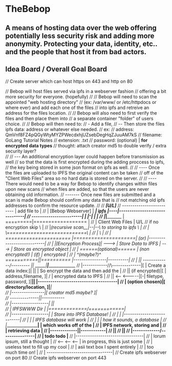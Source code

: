# TheBebop
A means of hosting data over the web offering potentially less security risk and adding more anonymity. Protecting your data, identity, etc.. and the people that host it from bad actors.
------------------------------------
Idea Board / Overall Goal Board
------------------------------------
// Create server which can host https on 443 and http on 80

// Bebop will host files served via ipfs in a webserver fashion
// offering a bit more security for everyone. (hopefully)
// 
// Bebop will need to scan the appointed "web hosting directory"
// (ex: /var/www/ or /etc/httpdocs or where ever) and add each one of the files
// into ipfs and retreive an address for the files location.
// 
// Bebop will also need to first verify the files and then place them into 
// a separate container "folder" of users choice.
//
// Bebop will then need to:
// - Add a file, 
// -- Then store the files ipfs data: address or whatever else needed.
//    ex: 
//       address: QmVnf8FZ4pQGyWtyMYZPWecdxhjUZsebDegHqZJuuAM7kS
//       filename: GoLang Tutorial Notes
//       extension: .txt
//       password: (optional) | **for encrypted data types**
//       thought: attach creator md5 to double verify / extra security layer?  
// 
// --- An additional encryption layer could happen before transmission as well
//     so that the data is first encrypted during the adding proccess to ipfs,  
//     the key being stored in some json format on ipfs as well.
//
// ---- Once the files are uploaded to IPFS the original content can be taken
//      off of the "Client Web Files" area so no hard data is stored on the server.
//
// ---- There would need to be a way for Bebop to identify changes within files upon new scans
//      when files are added, so that the users are never obtaining old information.
// ------- Once new files are submitted and a scan is made Bebop should confirm any data that is 
//         not matching old ipfs addresses to confirm the resource update.
//
//                                             _____[U/L]_____
//     -------------------------               | add file to |
//     |   [Bebop Webserver]   |          _____|    ipfs     |----|-------------------------------|
//     ------------------------|         |     |_____^_______|    |                               |
//                             |_________|_________  |   =========|==================             |
//                             | Client Web Files | U/L //  if no encryption skip   \\            |
//                             |_(recursive scan__|--|--\\    to storing to ipfs     \\           |
//                                                   |   \\===========================\\          |
//                                                   |                                 \\         |
//                                                   |   ======================        |=====================| (or) |---------------------------|
//                                                   |   |[Encryption Process]|  --->  | Store Data to IPFS  | ---> | Store as encrypted object |
//                                                   |   ======(optional)======        |   (non encrypted!)  | (if) | encrypted                 |
//                                                   |         ^(maybe?)^              ===========||==========      |----------------|----------|
//                                                   |             ||                -------------\/---------              ||   _____|__________|______________________
//                                                   |------------//\\--------------|[ | Create a data index:]|            ||  | So encrypt the data and then add the |
//                                                                 || (if encrypted)|[ |  address,filename,  ]|            \/  |        encrypted data to IPFS        |
//                                                                 ||     <-- <-----|[-| filetype, password, ]|____________||  |--------------------------------------|
//                                                                 | (option chosen)|[   directory/location, ]|_____________|  
//                                                                 |----------------|[   creator md5 maybe?  ]|                
//                                                                                  --------------||-----------                
//                                   |------------------|                                         ||                           
//                                   |    IPFSWWW Dir   |                           |=============\/============|              
//                                   |------------------|                           | Store into IPFS Database! |
//                                   |                  |                           |---------------------------|
//                                   |                  |                           | IPFS database will work   |
//                                   |                  |                           | how it sounds, a database |
//                                   |__________________|                           | which works off of the    |
//                                                                                  | IPFS network, storing and |
//                                                                                  | retrieving data           |
//                                                                                  |-------------||------------|
//                                                                                                || 
//                                                                                                || 
//                                                                                  |-------------\/----------------|
//                                                                                  | todo todo                     |__
//                                                                                  |---------------------------------|
//                                                                                  | lorum ipsum, still a thought    |
//                                                                     <-- <-- <--  | in progress, this is just some  |
//                                                                                  | useless text to fill up my cool |
//                                                                                  | asii text box I spent entirely  |
//                                                                                  | too much time on!               |
//                                                                                  | --------------------------------|
// Create ipfs webserver on port 80
// Create ipfs webserver on port 443

